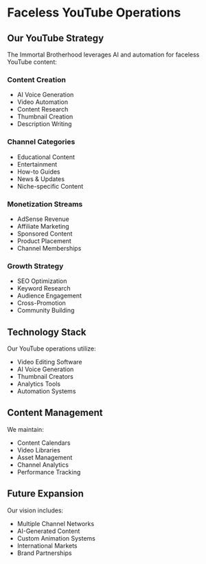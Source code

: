 # Faceless YouTube Operations

## Our YouTube Strategy

The Immortal Brotherhood leverages AI and automation for faceless YouTube content:

### Content Creation
- AI Voice Generation
- Video Automation
- Content Research
- Thumbnail Creation
- Description Writing

### Channel Categories
- Educational Content
- Entertainment
- How-to Guides
- News & Updates
- Niche-specific Content

### Monetization Streams
- AdSense Revenue
- Affiliate Marketing
- Sponsored Content
- Product Placement
- Channel Memberships

### Growth Strategy
- SEO Optimization
- Keyword Research
- Audience Engagement
- Cross-Promotion
- Community Building

## Technology Stack

Our YouTube operations utilize:
- Video Editing Software
- AI Voice Generation
- Thumbnail Creators
- Analytics Tools
- Automation Systems

## Content Management

We maintain:
- Content Calendars
- Video Libraries
- Asset Management
- Channel Analytics
- Performance Tracking

## Future Expansion

Our vision includes:
- Multiple Channel Networks
- AI-Generated Content
- Custom Animation Systems
- International Markets
- Brand Partnerships
